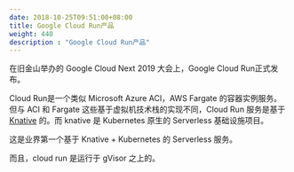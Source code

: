 ```yaml
---
date: 2018-10-25T09:51:00+08:00
title: Google Cloud Run产品
weight: 440
description : "Google Cloud Run产品"
---
```


在旧金山举办的 Google Cloud Next 2019 大会上，Google Cloud Run正式发布。

 Cloud Run是一个类似 Microsoft Azure ACI，AWS Fargate 的容器实例服务。但与 ACI 和 Fargate 这些基于虚拟机技术栈的实现不同，Cloud Run 服务是基于 [Knative](https://github.com/knative/) 的。而 knative 是 Kubernetes 原生的 Serverless 基础设施项目。

这是业界第一个基于 Knative + Kubernetes 的 Serverless 服务。

而且，cloud run 是运行于 gVisor 之上的。